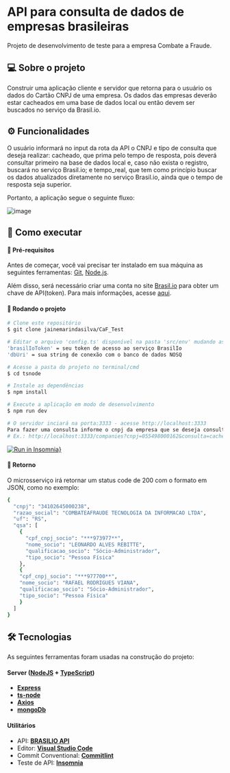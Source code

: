 # API para consulta de dados de empresas brasileiras
Projeto de desenvolvimento de teste para a empresa Combate a Fraude.

## 💻 Sobre o projeto
Construir uma aplicação cliente e servidor que retorna para o usuário os dados do Cartão CNPJ de uma empresa. Os dados das empresas deverão estar cacheados em uma base de dados local ou então devem ser buscados no serviço da Brasil.io.

## ⚙️ Funcionalidades
O usuário informará no input da rota da API o CNPJ e tipo de consulta que deseja realizar: cacheado, que prima pelo tempo de resposta, pois deverá consultar primeiro na base de dados local e, caso não exista o registro, buscará
no serviço Brasil.io; e tempo_real, que tem como princípio buscar os dados atualizados diretamente no serviço Brasil.io, ainda que o tempo de resposta seja superior.

Portanto, a aplicação segue o seguinte fluxo:

![image](https://user-images.githubusercontent.com/52661791/127754502-49520401-5c3e-41c3-9f9f-8b7966055210.png)

## 🚀 Como executar

#### 🎲 Pré-requisitos
Antes de começar, você vai precisar ter instalado em sua máquina as seguintes ferramentas:
[Git](https://git-scm.com), [Node.js](https://nodejs.org/en/). 

Além disso, será necessário criar uma conta no site [Brasil.io](https://brasil.io/auth/entrar/) para obter um chave de API(token). Para mais informações, acesse [aqui](https://blog.brasil.io/2020/10/31/nossa-api-sera-obrigatoriamente-autenticada/).

#### 🎲 Rodando o projeto
```bash
# Clone este repositório
$ git clone jainemarindasilva/CaF_Test

# Editar o arquivo 'config.ts' disponível na pasta 'src/env' mudando as seguintes variáveis:
'brasilIoToken' = seu token de acesso ao serviço BrasilIo
'dbUri' = sua string de conexão com o banco de dados NOSQ

# Acesse a pasta do projeto no terminal/cmd
$ cd tsnode

# Instale as dependências
$ npm install

# Execute a aplicação em modo de desenvolvimento
$ npm run dev

# O servidor inciará na porta:3333 - acesse http://localhost:3333 
Para fazer uma consulta informe o cnpj da empresa que se deseja consultar juntamente com o tipo de consulta (cacheado ou tempo_real) no endpoint /companies.
# Ex.: http://localhost:3333/companies?cnpj=055498000162&consulta=cacheado
```
[![Run in Insomnia}](https://insomnia.rest/images/run.svg)](https://insomnia.rest/run/?label=&uri=https%3A%2F%2Fraw.githubusercontent.com%2Fjainemarindasilva%2FCaF_Test%2Fmain%2FInsomniaCaf.json%3Ftoken%3DAMRY4HY44OJSV5R5JSD3QMTBA2SG6)


#### 🎲 Retorno
O microsserviço irá retornar um status code de 200 com o formato em JSON, como no exemplo:
```bash
{
  "cnpj": "34102645000238",
  "razao_social": "COMBATEAFRAUDE TECNOLOGIA DA INFORMACAO LTDA",
  "uf": "RS",
  "qsa": [
    {
      "cpf_cnpj_socio": "***973977**",
      "nome_socio": "LEONARDO ALVES REBITTE",
      "qualificacao_socio": "Sócio-Administrador",
      "tipo_socio": "Pessoa Física"
    },
    {
    "cpf_cnpj_socio": "***977700**",
    "nome_socio": "RAFAEL RODRIGUES VIANA",
    "qualificacao_socio": "Sócio-Administrador",
    "tipo_socio": "Pessoa Física"
    }
  ]
}
```

## 🛠 Tecnologias

As seguintes ferramentas foram usadas na construção do projeto:

#### [](https://github.com/tgmarinho/Ecoleta#server-nodejs--typescript)**Server**  ([NodeJS](https://nodejs.org/en/)  +  [TypeScript](https://www.typescriptlang.org/))

-   **[Express](https://expressjs.com/)**
-   **[ts-node](https://github.com/TypeStrong/ts-node)**
-   **[Axios](https://github.com/axios/axios)**
-   **[mongoDb](https://www.mongodb.com/pt-br)**

#### [](https://github.com/tgmarinho/Ecoleta#utilit%C3%A1rios)**Utilitários**
-   API:  **[BRASILIO API](https://brasil.io/home/)** 
-   Editor:  **[Visual Studio Code](https://code.visualstudio.com/)**
-   Commit Conventional:  **[Commitlint](https://github.com/conventional-changelog/commitlint)**
-   Teste de API:  **[Insomnia](https://insomnia.rest/)**

